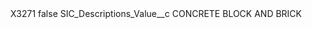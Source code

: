 <?xml version="1.0" encoding="UTF-8"?>
<CustomMetadata xmlns="http://soap.sforce.com/2006/04/metadata" xmlns:xsi="http://www.w3.org/2001/XMLSchema-instance" xmlns:xsd="http://www.w3.org/2001/XMLSchema">
    <label>X3271</label>
    <protected>false</protected>
    <values>
        <field>SIC_Descriptions_Value__c</field>
        <value xsi:type="xsd:string">CONCRETE BLOCK AND BRICK</value>
    </values>
</CustomMetadata>
